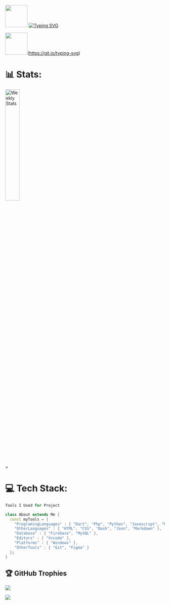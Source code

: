 
<img src="https://raw.githubusercontent.com/innng/innng/master/assets/kyubey.gif" height="70" /> [![Typing SVG](https://readme-typing-svg.demolab.com?font=Fira+Code&weight=500&size=25&pause=1000&center=true&vCenter=true&width=435&lines=Hi%2C+I'm+Waldan+Zubary!+%F0%9F%91%8B)](https://git.io/typing-svg)



<img src="[kyubey-ezgif.com-rotate.gif](https://github.com/waldanzubary/waldanzubary/blob/main/kyubey-ezgif.com-rotate.gif)f" height="70" />(https://git.io/typing-svg)


# 📊 Stats:





<a href="https://wakatime.com/@WaldanZubary" target="_blank">
	<img width="30%"  alt="Weekly Stats" src="https://github-readme-stats.vercel.app/api/wakatime?username=WaldanZubary&border_radius=5px&theme=dark&bg_color=1f1f1f&border_color=1f1f1f&icon_color=58a6ff&show_icons=true&disable_animations=true&custom_title=Weekly%20Stats">
</a> 




=

# 💻 Tech Stack:
```dart
Tools I Used for Project

class About extends Me { 
  const myTools = {  
    "ProgramingLanguages" : { "Dart", "Php", "Python", "Javascript", "Node.Js", },
    "OtherLanguages" : { "HTML", "CSS", "Bash", "Json", "Markdown" },
    "Database" : { "Firebase", "MySQL" },
    "Editors" : { "Vscode" },
    "Platforms" : { "Windows" },
    "OtherTools" : { "Git", "Figma" }
  };
}
```

## 🏆 GitHub Trophies
![](https://github-profile-trophy.vercel.app/?username=waldanzubary&theme=radical&no-frame=true&no-bg=true&margin-w=4)



[![](https://visitcount.itsvg.in/api?id=waldanzubary&icon=0&color=0)](https://visitcount.itsvg.in)


